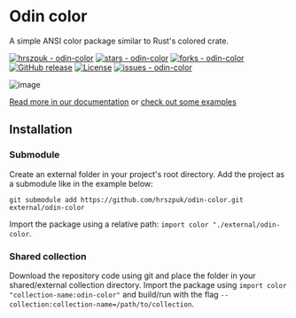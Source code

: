 # Odin color
A simple ANSI color package similar to Rust's colored crate.

[![hrszpuk - odin-color](https://img.shields.io/static/v1?label=hrszpuk&message=odin-color&color=blue&logo=github)](https://github.com/hrszpuk/odin-color "Go to GitHub repo")
[![stars - odin-color](https://img.shields.io/github/stars/hrszpuk/odin-color?style=social)](https://github.com/hrszpuk/odin-color)
[![forks - odin-color](https://img.shields.io/github/forks/hrszpuk/odin-color?style=social)](https://github.com/hrszpuk/odin-color)
[![GitHub release](https://img.shields.io/github/release/hrszpuk/odin-color?include_prereleases=&sort=semver&color=blue)](https://github.com/hrszpuk/odin-color/releases/)
[![License](https://img.shields.io/badge/License-MIT-blue)](#license)
[![issues - odin-color](https://img.shields.io/github/issues/hrszpuk/odin-color)](https://github.com/hrszpuk/odin-color/issues)

![image](https://github.com/hrszpuk/odin-color/assets/107559570/3946ebe3-470c-4913-bc3d-ce262e16989b)

[Read more in our documentation](https://github.com/hrszpuk/odin-color/blob/main/DOCS.md)
or [check out some examples](https://github.com/hrszpuk/odin-color/blob/main/examples/README.md)

## Installation

### Submodule
Create an external folder in your project's root directory.
Add the project as a submodule like in the example below:
```
git submodule add https://github.com/hrszpuk/odin-color.git external/odin-color
```
Import the package using a relative path: `import color "./external/odin-color`.

### Shared collection
Download the repository code using git and place the folder in your shared/external collection directory.
Import the package using `import color "collection-name:odin-color"` and build/run with the flag `--collection:collection-name=/path/to/collection`.


